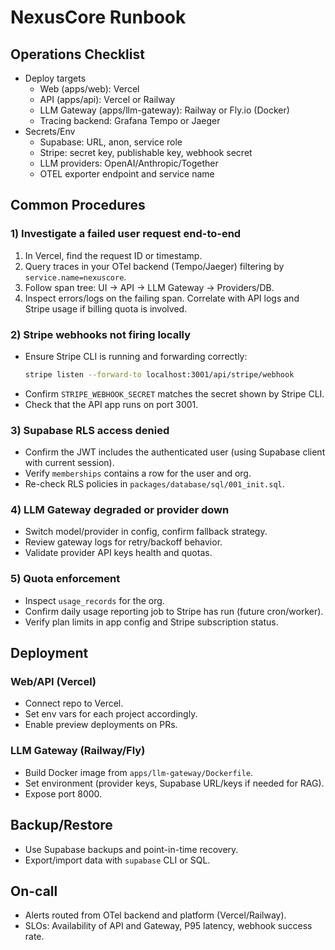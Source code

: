 # NexusCore Runbook

## Operations Checklist
- Deploy targets
  - Web (apps/web): Vercel
  - API (apps/api): Vercel or Railway
  - LLM Gateway (apps/llm-gateway): Railway or Fly.io (Docker)
  - Tracing backend: Grafana Tempo or Jaeger
- Secrets/Env
  - Supabase: URL, anon, service role
  - Stripe: secret key, publishable key, webhook secret
  - LLM providers: OpenAI/Anthropic/Together
  - OTEL exporter endpoint and service name

## Common Procedures

### 1) Investigate a failed user request end-to-end
1. In Vercel, find the request ID or timestamp.
2. Query traces in your OTel backend (Tempo/Jaeger) filtering by `service.name=nexuscore`.
3. Follow span tree: UI -> API -> LLM Gateway -> Providers/DB.
4. Inspect errors/logs on the failing span. Correlate with API logs and Stripe usage if billing quota is involved.

### 2) Stripe webhooks not firing locally
- Ensure Stripe CLI is running and forwarding correctly:
  ```bash
  stripe listen --forward-to localhost:3001/api/stripe/webhook
  ```
- Confirm `STRIPE_WEBHOOK_SECRET` matches the secret shown by Stripe CLI.
- Check that the API app runs on port 3001.

### 3) Supabase RLS access denied
- Confirm the JWT includes the authenticated user (using Supabase client with current session).
- Verify `memberships` contains a row for the user and org.
- Re-check RLS policies in `packages/database/sql/001_init.sql`.

### 4) LLM Gateway degraded or provider down
- Switch model/provider in config, confirm fallback strategy.
- Review gateway logs for retry/backoff behavior.
- Validate provider API keys health and quotas.

### 5) Quota enforcement
- Inspect `usage_records` for the org.
- Confirm daily usage reporting job to Stripe has run (future cron/worker).
- Verify plan limits in app config and Stripe subscription status.

## Deployment

### Web/API (Vercel)
- Connect repo to Vercel.
- Set env vars for each project accordingly.
- Enable preview deployments on PRs.

### LLM Gateway (Railway/Fly)
- Build Docker image from `apps/llm-gateway/Dockerfile`.
- Set environment (provider keys, Supabase URL/keys if needed for RAG).
- Expose port 8000.

## Backup/Restore
- Use Supabase backups and point-in-time recovery.
- Export/import data with `supabase` CLI or SQL.

## On-call
- Alerts routed from OTel backend and platform (Vercel/Railway).
- SLOs: Availability of API and Gateway, P95 latency, webhook success rate.
